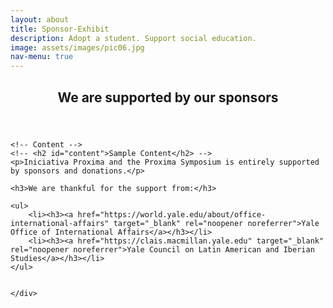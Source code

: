 ```yaml
---
layout: about
title: Sponsor-Exhibit
description: Adopt a student. Support social education.
image: assets/images/pic06.jpg
nav-menu: true
---
```


<!-- Main -->
<div id="main" class="alt">

<!-- One -->
<section id="one">
	<div class="inner">
		<header class="major">
			<h1>We are supported by our sponsors</h1>
		</header>

	<!-- Content -->
	<!-- <h2 id="content">Sample Content</h2> -->
	<p>Iniciativa Proxima and the Proxima Symposium is entirely supported by sponsors and donations.</p>
	
	<h3>We are thankful for the support from:</h3>

	<ul>
		<li><h3><a href="https://world.yale.edu/about/office-international-affairs" target="_blank" rel="noopener noreferrer">Yale Office of International Affairs</a></h3></li>
		<li><h3><a href="https://clais.macmillan.yale.edu" target="_blank" rel="noopener noreferrer">Yale Council on Latin American and Iberian Studies</a></h3></li>
	</ul>


	</div>
</section>
</div>


<a href="https://www.ufrgs.br/difusaocultural/centrocultural/" class="button" >